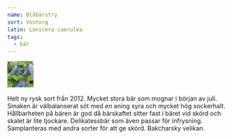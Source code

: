 ```yaml
---
name: Blåbärstry
sort: Vostorg
latin: Lonicera caerulea
tags:
  - bär
---
```


<img src="/img/lonicera-caerulea-vostorg.jpg" width="60" data-srcset="1x, 1.5x, 2x" alt="Lonicera caerulea" data-attribution="https://www.blomqvistplantskola.com/index.php?route=product/product&product_id=3023&search=Vostorg">

Helt ny rysk sort från 2012. Mycket stora bär som mognar i början av juli. Smaken är välbalanserat söt med en aning syra och mycket hög sockerhalt. Hållbarheten på bären är god då bärskaftet sitter fast i bäret vid skörd och skalet är lite tjockare. Delikatessbär som även passar för infrysning. Samplanteras med andra sorter för att ge skörd. Bakcharsky velikan.
